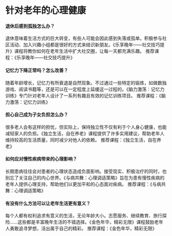 # 针对老年的心理健康
#### 退休后感到孤独怎么办？
退休意味着生活方式的巨大转变，有些人可能会因此感到失落或孤单。积极参与社区活动、加入兴趣小组都是很好的方式来结识新朋友。《乐享晚年——社交技巧提升》课程将教你如何在老年生活中扩大社交圈，让每一天都充满乐趣。
推荐课程：《乐享晚年——社交技巧提升》

#### 记忆力下降正常吗？怎么改善？
随着年龄增长，记忆力有所衰退是自然现象。不过通过一些特定的锻炼，如做数独游戏、阅读书籍等，还是可以在一定程度上延缓这一过程的。《脑力激荡：记忆力训练》专门针对老年人设计了一系列有趣且有效的记忆训练项目。
推荐课程：《脑力激荡：记忆力训练》

#### 担心自己成为子女负担怎么办？
很多老人会有这样的担忧，但实际上，保持独立性不仅有利于个人身心健康，也能减轻家人的负担。《独立生活，自在养老》课程提供了许多实用建议，帮助老年人维持较高的生活质量，同时减少对他人的依赖。
推荐课程：《独立生活，自在养老》

#### 如何应对慢性疾病带来的心理影响？
长期患病往往会对患者的心理状态造成负面影响。接受现实、积极治疗的同时，也别忘了关注自己的内心世界。《与病共舞：心理调适策略》旨在为患有慢性疾病的老年人提供心理支持，帮助他们以更加平和的心态面对疾病。
推荐课程：《与病共舞：心理调适策略》

#### 有没有什么方法可以让老年生活更有意义？
每个人都有权利追求有意义的生活，无论年龄大小。志愿服务、继续教育、旅行探险……这些都是丰富晚年生活的不错选择。《金色年华，精彩无限》课程鼓励老年人勇敢追寻梦想，活出属于自己的精彩。
推荐课程：《金色年华，精彩无限》